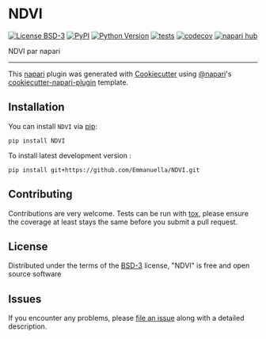 # NDVI

[![License BSD-3](https://img.shields.io/pypi/l/NDVI.svg?color=green)](https://github.com/Emmanuella/NDVI/raw/main/LICENSE)
[![PyPI](https://img.shields.io/pypi/v/NDVI.svg?color=green)](https://pypi.org/project/NDVI)
[![Python Version](https://img.shields.io/pypi/pyversions/NDVI.svg?color=green)](https://python.org)
[![tests](https://github.com/Emmanuella/NDVI/workflows/tests/badge.svg)](https://github.com/Emmanuella/NDVI/actions)
[![codecov](https://codecov.io/gh/Emmanuella/NDVI/branch/main/graph/badge.svg)](https://codecov.io/gh/Emmanuella/NDVI)
[![napari hub](https://img.shields.io/endpoint?url=https://api.napari-hub.org/shields/NDVI)](https://napari-hub.org/plugins/NDVI)

NDVI par napari

----------------------------------

This [napari] plugin was generated with [Cookiecutter] using [@napari]'s [cookiecutter-napari-plugin] template.

<!--
Don't miss the full getting started guide to set up your new package:
https://github.com/napari/cookiecutter-napari-plugin#getting-started

and review the napari docs for plugin developers:
https://napari.org/stable/plugins/index.html
-->

## Installation

You can install `NDVI` via [pip]:

    pip install NDVI



To install latest development version :

    pip install git+https://github.com/Emmanuella/NDVI.git


## Contributing

Contributions are very welcome. Tests can be run with [tox], please ensure
the coverage at least stays the same before you submit a pull request.

## License

Distributed under the terms of the [BSD-3] license,
"NDVI" is free and open source software

## Issues

If you encounter any problems, please [file an issue] along with a detailed description.

[napari]: https://github.com/napari/napari
[Cookiecutter]: https://github.com/audreyr/cookiecutter
[@napari]: https://github.com/napari
[MIT]: http://opensource.org/licenses/MIT
[BSD-3]: http://opensource.org/licenses/BSD-3-Clause
[GNU GPL v3.0]: http://www.gnu.org/licenses/gpl-3.0.txt
[GNU LGPL v3.0]: http://www.gnu.org/licenses/lgpl-3.0.txt
[Apache Software License 2.0]: http://www.apache.org/licenses/LICENSE-2.0
[Mozilla Public License 2.0]: https://www.mozilla.org/media/MPL/2.0/index.txt
[cookiecutter-napari-plugin]: https://github.com/napari/cookiecutter-napari-plugin

[file an issue]: https://github.com/Emmanuella/NDVI/issues

[napari]: https://github.com/napari/napari
[tox]: https://tox.readthedocs.io/en/latest/
[pip]: https://pypi.org/project/pip/
[PyPI]: https://pypi.org/
